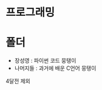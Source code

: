 # 프로그래밍
<h1>폴더</h1>
<ul>
  <li>장성영 : 파이썬 코드 뭉탱이</li>
  <li>나머지들 : 과거에 배운 C언어 뭉탱이</li>
  </ul>
4달전 제외
